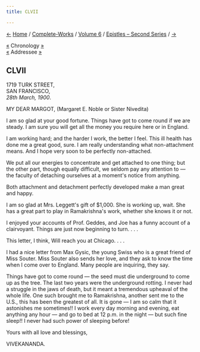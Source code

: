 ```yaml
---
title: CLVII

---
```

<div>

[←](156_nivedita.htm) [Home](../../../index.htm) /
[Complete-Works](../../complete_works.htm) / [Volume
6](../volume_6_contents.htm) / [Epistles – Second
Series](epistles_second_series_contents.htm) / [→](158_joe.htm)

  

[«](156_nivedita.htm) Chronology
[»](../../volume_8/epistles_fourth_series/165_mary.htm)  
[«](156_nivedita.htm) Addressee
[»](../../volume_8/epistles_fourth_series/171_margot.htm)

## CLVII

1719 TURK STREET,  
SAN FRANCISCO,  
*28th March, 1900*.

MY DEAR MARGOT, (Margaret E. Noble or Sister Nivedita)

I am so glad at your good fortune. Things have got to come round if we
are steady. I am sure you will get all the money you require here or in
England.

I am working hard; and the harder I work, the better I feel. This ill
health has done me a great good, sure. I am really understanding what
non-attachment means. And I hope very soon to be perfectly non-attached.

We put all our energies to concentrate and get attached to one thing;
but the other part, though equally difficult, we seldom pay any
attention to — the faculty of detaching ourselves at a moment's notice
from anything.

Both attachment and detachment perfectly developed make a man great and
happy.

I am so glad at Mrs. Leggett's gift of $1,000. She is working up, wait.
She has a great part to play in Ramakrishna's work, whether she knows it
or not.

I enjoyed your accounts of Prof. Geddes, and Joe has a funny account of
a clairvoyant. Things are just now beginning to turn. . . .

This letter, I think, Will reach you at Chicago. . . .

I had a nice letter from Max Gysic, the young Swiss who is a great
friend of Miss Souter. Miss Souter also sends her love, and they ask to
know the time when I come over to England. Many people are inquiring,
they say.

Things have got to come round — the seed must die underground to come up
as the tree. The last two years were the underground rotting. I never
had a struggle in the jaws of death, but it meant a tremendous upheaval
of the whole life. One such brought me to Ramakrishna, another sent me
to the U.S., this has been the greatest of all. It is gone — I am so
calm that it astonishes me sometimes!! I work every day morning and
evening, eat anything any hour — and go to bed at 12 p.m. in the night —
but such fine sleep!! I never had such power of sleeping before!

Yours with all love and blessings,

VIVEKANANDA.

</div>
